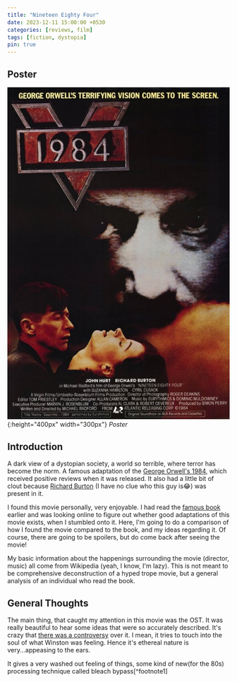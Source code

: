 ```yaml
---
title: "Nineteen Eighty Four"
date: 2023-12-11 15:00:00 +0530
categories: [reviews, film]
tags: [fiction, dystopia]
pin: true
---
```

## Poster
![Poster](\assets\img\Ninteen_Eighty_Four.jpg){:height="400px" width="300px"}
_Poster_
## Introduction
A dark view of a dystopian society, a world so terrible, where terror has become the norm. A famous adaptation of the [George Orwell's 1984](https://en.wikipedia.org/wiki/Nineteen_Eighty-Four), which received positive reviews when it was released. It also had a little bit of clout because [Richard Burton](https://en.wikipedia.org/wiki/Richard_Burton) (I have no clue who this guy is😂) was present in it. 

I found this movie personally, very enjoyable. I had read the [famous book](https://en.wikipedia.org/wiki/Nineteen_Eighty-Four) earlier and was looking online to figure out whether good adaptations of this movie exists, when I stumbled onto it. Here, I'm going to do a comparison of how I found the movie compared to the book, and my ideas regarding it. Of course, there are going to be spoilers, but do come back after seeing the movie!

My basic information about the happenings surrounding the movie (director, music) all come from Wikipedia (yeah, I know, I'm lazy). This is not meant to be comprehensive deconstruction of a hyped trope movie, but a general analysis of an individual who read the book.

## General Thoughts
The main thing, that caught my attention in this movie was the OST. It was really beautiful to hear some ideas that were so accurately described. It's crazy that [there was a controversy](https://en.wikipedia.org/wiki/Nineteen_Eighty-Four_(1984_film)#Score_controversy) over it. I mean, it tries to touch into the soul of what Winston was feeling. Hence it's ethereal nature is very...appeasing to the ears.

It gives a very washed out feeling of things, some kind of new(for the 80s) processing technique called bleach bypass[^footnote1]